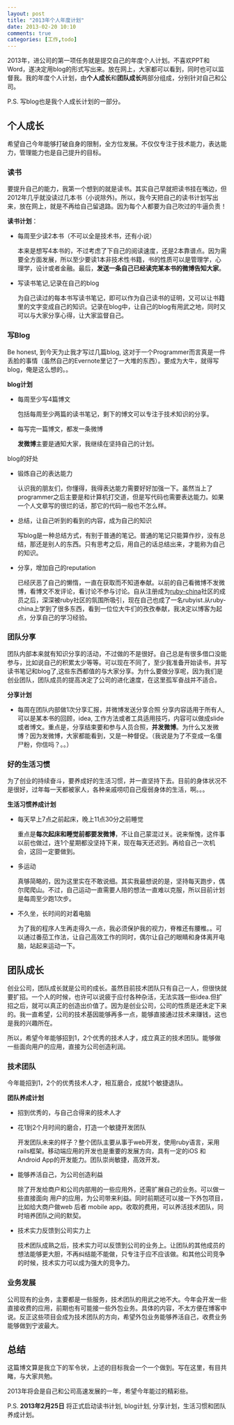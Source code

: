 ```yaml
---
layout: post
title: "2013年个人年度计划"
date: 2013-02-20 10:10
comments: true
categories: [工作,todo]
---
```


2013年，进公司的第一项任务就是提交自己的年度个人计划。不喜欢PPT和Word，遂决定用blog的形式写出来。放在网上，大家都可以看到，同时也可以监督我。我的年度个人计划，由**个人成长**和**团队成长**两部分组成，分别针对自己和公司。

P.S. 写blog也是我个人成长计划的一部分。


## 个人成长 ##

希望自己今年能够打破自身的限制，全方位发展。不仅仅专注于技术能力，表达能力，管理能力也是自己提升的目标。

### 读书 ###

要提升自己的能力，我第一个想到的就是读书。其实自己早就把读书挂在嘴边，但2012年几乎就没读过几本书（小说除外)。所以，我今天把自己的读书计划写出来，放在网上，就是不再给自己留退路。因为每个人都要为自己吹过的牛逼负责！

**读书计划**：

- 每周至少读2本书（不可以全是技术书，还有小说）

    本来是想写4本书的，不过考虑了下自己的阅读速度，还是2本靠谱点。因为需要全方面发展，所以至少要读1本非技术性书籍，书的性质可以是管理学，心理学，设计或者金融。最后，**发送一条自己已经读完某本书的微博告知大家**。

- 写读书笔记,记录在自己的blog

    为自己读过的每本书写读书笔记，即可以作为自己读书的证明，又可以让书籍里的文字变成自己的知识。记录在blog中，让自己的blog有用武之地，同时又可以与大家分享心得，让大家监督自己。

### 写Blog ###

Be honest, 到今天为止我才写过几篇blog, 这对于一个Programmer而言真是一件丢脸的事情（虽然自己的Evernote里记了一大堆的东西）。要成为大牛，就得写blog，俺是这么想的。。

**blog计划**

- 每周至少写4篇博文

    包括每周至少两篇的读书笔记，剩下的博文可以专注于技术知识的分享。

- 每写完一篇博文，都发一条微博

    **发微博**主要是通知大家，我继续在坚持自己的计划。

blog的好处

- 锻炼自己的表达能力

    认识我的朋友们，你懂得，我得表达能力需要好好加强一下。虽然当上了programmer之后主要是和计算机打交道，但是写代码也需要表达能力。如果一个人文章写的很烂的话，那它的代码一般也不怎么样。

- 总结，让自己听到的看到的内容，成为自己的知识

    写blog是一种总结方式，有别于普通的笔记。普通的笔记只能算作抄，没有总结，那还是别人的东西。只有思考之后，用自己的话总结出来，才能称为自己的知识。

- 分享，增加自己的reputation

    已经厌恶了自己的懒惰，一直在获取而不知道奉献。以前的自己看微博不发微博，看博文不发评论，看讨论不参与讨论。自从注册成为[ruby-china](http://www.ruby-china.org)社区的成员之后，深深被ruby社区的氛围所吸引，现在自己也成了一名rubyist.从ruby-china上学到了很多东西，看到一位位大牛们的孜孜奉献，我决定以博客为起点，分享自己的学习经验。

### 团队分享 ###

团队内部本来就有知识分享的活动，不过做的不是很好。自己总是有很多借口没能参与，比如说自己的积累太少等等。可以现在不同了，至少我准备开始读书，并写读书笔记和blog了,这些东西都值的与大家分享。为什么要做分享呢，因为我们是创业团队，团队成员的提高决定了公司的进化速度，在这里孤军奋战并不适合。

**分享计划**

- 每周在团队内部做1次分享汇报，并微博发送分享合照
    分享内容适用于所有人, 可以是某本书的回顾，idea, 工作方法或者工具适用技巧，内容可以做成slide或者博文。重点是，分享结束要和参与人员合照，**并发微博**。为什么又发微博？因为发微博，大家都能看到，又是一种督促。（我说是为了不变成一名僵尸粉，你信吗？。。）

### 好的生活习惯 ###

为了创业的持续奋斗，要养成好的生活习惯，并一直坚持下去。目前的身体状况不是很好，过年每一天都被家人，各种亲戚唠叨自己瘦弱身体的生活，啊。。。

**生活习惯养成计划**

- 每天早上7点之前起床，晚上11点30分之前睡觉
    
    重点是**每次起床和睡觉前都要发微博**，不让自己蒙混过关。说来惭愧，这件事以前也做过，连1个星期都没坚持下来，现在每天还迟到。再给自己一次机会，这回一定要做到。

- 多运动

    真够简略的，因为这里实在不敢说细。其实我最想说的是，坚持每天跑步，偶尔爬爬山。不过，自己运动一直需要人陪的想法一直难以克服，所以目前计划是每周至少跑1次步。

- 不久坐，长时间的对着电脑
    
    为了我的程序人生再走得久一点，我必须保护我的视力，脊椎还有腰椎。。可以通过番茄工作法，让自己高效工作的同时，偶尔让自己的眼睛和身体离开电脑，站起来运动一下。

## 团队成长 ##

创业公司，团队成长就是公司的成长。虽然目前技术团队只有自己一人，但很快就要扩招。一个人的时候，也许可以说疲于应付各种杂活，无法实践一些idea.但扩招之后，就可以真正的创造出价值了。因为是创业公司，公司的性质是还未定下来的。我一直希望，公司的技术基因能够再多一点，能够直接通过技术来赚钱，这也是我的兴趣所在。

所以，希望今年能够招到1，2个优秀的技术人才，成立真正的技术团队。能够做一些面向用户的应用，直接为公司创造利润。

### 技术团队 ###

今年能招到1，2个的优秀技术人才，相互磨合，成就1个敏捷退队。

**团队养成计划**

- 招到优秀的，与自己合得来的技术人才
- 花1到2个月时间的磨合，打造一个敏捷开发团队

    开发团队未来的样子？整个团队主要从事于web开发，使用ruby语言，采用rails框架。移动端应用的开发也是重要的发展方向，具有一定的iOS 和 Android App的开发能力。团队崇尚敏捷，高效开发。

- 能够养活自己，为公司创造利益
    
    除了开发给商户和公司内部用的一些应用外，还需扩展自己的业务。可以做一些直接面向
    用户的应用，为公司带来利益。同时前期还可以接一下外包项目，比如给大商户做web 后者 mobile app。收取的费用，可以养活技术团队，同时培养团队之间的默契。

- 技术实力反馈到公司实力上

    技术团队成熟之后，技术实力可以反馈到公司的业务上。让团队的其他成员的想法能够更大胆，不再纠结能不能做，只专注于应不应该做。和其他公司竞争的时候，技术实力可以成为强大的竞争力。

### 业务发展 ###

公司现有的业务，主要都是一些服务，技术团队的用武之地不大。今年会开发一些直接收费的应用，前期也有可能接一些外包业务。具体的内容，不太方便在博客中说。反正这些项目会成为技术团队的方向，希望外包业务能够养活自己，收费业务能够做到宁波最大。

## 总结 ##

这篇博文算是我立下的军令状，上述的目标我会一个一个做到。写在这里，有目共睹，与大家共勉。

2013年将会是自己和公司高速发展的一年，希望今年能过的精彩些。

P.S. **2013年2月25日** 将正式启动读书计划, blog计划, 分享计划，生活习惯和团队养成计划。
